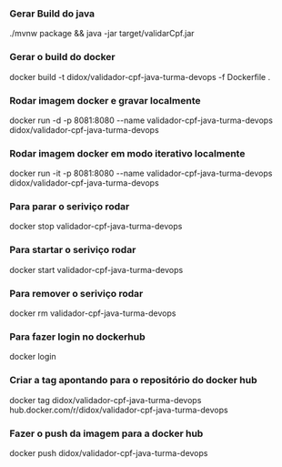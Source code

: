 
### Gerar Build do java ###
./mvnw package && java -jar target/validarCpf.jar


### Gerar o build do docker ###
docker build -t didox/validador-cpf-java-turma-devops -f Dockerfile .

### Rodar imagem docker e gravar localmente ###
docker run -d -p 8081:8080 --name validador-cpf-java-turma-devops didox/validador-cpf-java-turma-devops
### Rodar imagem docker em modo iterativo localmente ###
docker run -it -p 8081:8080 --name validador-cpf-java-turma-devops didox/validador-cpf-java-turma-devops

### Para parar o seriviço rodar ###
docker stop validador-cpf-java-turma-devops

### Para startar o seriviço rodar ###
docker start validador-cpf-java-turma-devops

### Para remover o seriviço rodar ###
docker rm validador-cpf-java-turma-devops

### Para fazer login no dockerhub ###
docker login

### Criar a tag apontando para o repositório do docker hub ###
docker tag didox/validador-cpf-java-turma-devops hub.docker.com/r/didox/validador-cpf-java-turma-devops

### Fazer o push da imagem para a docker hub ###
docker push didox/validador-cpf-java-turma-devops
